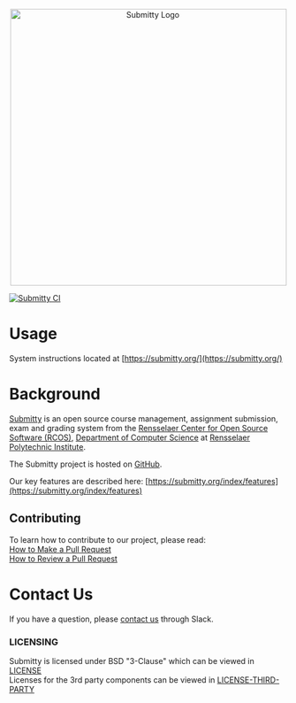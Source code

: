 <p align="center">
  <img src="http://submitty.org/images/submitty_logo.png" alt="Submitty Logo" width="500px"/>
</p>

[![Submitty CI](https://github.com/Submitty/Submitty/actions/workflows/submitty_ci.yml/badge.svg?event=push)](https://github.com/Submitty/Submitty/actions/workflows/submitty_ci.yml)

# Usage

System instructions located at [https://submitty.org/](https://submitty.org/)

# Background

[Submitty](https://submitty.org) is an open source course management, assignment submission, exam and grading system
from the [Rensselaer Center for Open Source Software (RCOS)](https://rcos.io/),
[Department of Computer Science](https://science.rpi.edu/computer-science) at
[Rensselaer Polytechnic Institute](https://www.rpi.edu/).

The Submitty project is hosted on [GitHub](https://github.com/Submitty).

Our key features are described here: [https://submitty.org/index/features](https://submitty.org/index/features)


## Contributing

To learn how to contribute to our project, please read:  
[How to Make a Pull Request](https://submitty.org/developer/getting_started/make_a_pull_request)  
[How to Review a Pull Request](https://submitty.org/developer/getting_started/review_a_pull_request)  


# Contact Us

If you have a question, please [contact us](https://submitty.org/index/contact) through Slack.


### LICENSING

Submitty is licensed under BSD "3-Clause" which can be viewed in [LICENSE](LICENSE.md)  
Licenses for the 3rd party components can be viewed in [LICENSE-THIRD-PARTY](LICENSE-THIRD-PARTY.md)

